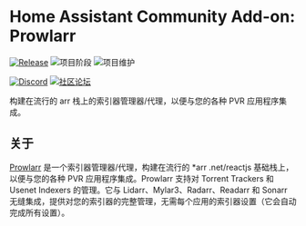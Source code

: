 # Home Assistant Community Add-on: Prowlarr

[![Release][release-shield]][release] ![项目阶段][project-stage-shield] ![项目维护][maintenance-shield]

[![Discord][discord-shield]][discord] [![社区论坛][forum-shield]][forum]

构建在流行的 arr 栈上的索引器管理器/代理，以便与您的各种 PVR 应用程序集成。

## 关于

[Prowlarr] 是一个索引器管理器/代理，构建在流行的 *arr .net/reactjs 基础栈上，以便与您的各种 PVR 应用程序集成。Prowlarr 支持对 Torrent Trackers 和 Usenet Indexers 的管理。它与 Lidarr、Mylar3、Radarr、Readarr 和 Sonarr 无缝集成，提供对您的索引器的完整管理，无需每个应用的索引器设置（它会自动完成所有设置）。

[Prowlarr]: https://github.com/Prowlarr/Prowlarr

[discord-shield]: https://img.shields.io/discord/330944238910963714.svg
[discord]: https://discord.gg/c5DvZ4e
[forum-shield]: https://img.shields.io/badge/community-forum-brightgreen.svg
[forum]: https://community.home-assistant.io/t/?u=frenck
[maintenance-shield]: https://img.shields.io/maintenance/yes/2024.svg
[project-stage-shield]: https://img.shields.io/badge/project%20stage-experimental-yellow.svg
[release-shield]: https://img.shields.io/badge/version-v0.18.0-blue.svg
[release]: https://github.com/hassio-addons/addon-prowlarr/tree/v0.18.0
